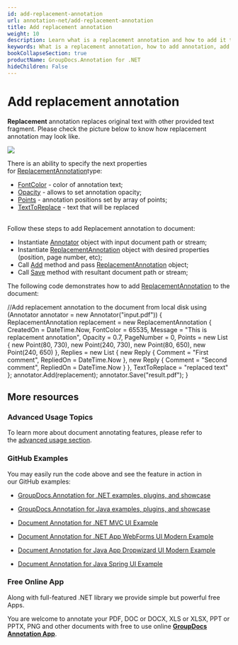 ```yaml
---
id: add-replacement-annotation
url: annotation-net/add-replacement-annotation
title: Add replacement annotation
weight: 10
description: Learn what is a replacement annotation and how to add it to a document programmatically using GroupDocs.Annotation for .NET.
keywords: What is a replacement annotation, how to add annotation, add replacement annotation
bookCollapseSection: true
productName: GroupDocs.Annotation for .NET
hideChildren: False
---
```


# Add replacement annotation

**Replacement** annotation replaces original text with other provided text fragment. Please check the picture below to know how replacement annotation may look like. 

![](annotation-net/developer-guide/basic-usage/add-annotation-to-the-document/add-replacement-annotation/85426291.png)

There is an ability to specify the next properties for [ReplacementAnnotation](https://apireference.groupdocs.com/net/annotation/groupdocs.annotation.models.annotationmodels/replacementannotation)type:

*   [FontColor](https://apireference.groupdocs.com/annotation/net/groupdocs.annotation.models.annotationmodels/replacementannotation/properties/fontcolor) - color of annotation text;
*   [Opacity](https://apireference.groupdocs.com/annotation/net/groupdocs.annotation.models.annotationmodels/replacementannotation/properties/opacity) \- allows to set annotation opacity;
*   [Points](https://apireference.groupdocs.com/annotation/net/groupdocs.annotation.models.annotationmodels/replacementannotation/properties/points) - annotation positions set by array of points;
*   [TextToReplace](https://apireference.groupdocs.com/annotation/net/groupdocs.annotation.models.annotationmodels/replacementannotation/properties/texttoreplace) - text that will be replaced   
     

Follow these steps to add Replacement annotation to document: 

*   Instantiate [Annotator](https://apireference.groupdocs.com/net/annotation/groupdocs.annotation/annotator) object with input document path or stream;
*   Instantiate [ReplacementAnnotation](https://apireference.groupdocs.com/net/annotation/groupdocs.annotation.models.annotationmodels/replacementannotation) object with desired properties (position, page number, etc);
*   Call [Add](https://apireference.groupdocs.com/net/annotation/groupdocs.annotation/annotator/methods/add) method and pass [ReplacementAnnotation](https://apireference.groupdocs.com/net/annotation/groupdocs.annotation.models.annotationmodels/replacementannotation) object;
*   Call [Save](https://apireference.groupdocs.com/net/annotation/groupdocs.annotation/annotator/methods/save/index) method with resultant document path or stream;

  

The following code demonstrates how to add [ReplacementAnnotation](https://apireference.groupdocs.com/net/annotation/groupdocs.annotation.models.annotationmodels/replacementannotation) to the document:

//Add replacement annotation to the document from local disk
using (Annotator annotator = new Annotator("input.pdf"))
{
	ReplacementAnnotation replacement = new ReplacementAnnotation
    {
    	CreatedOn = DateTime.Now,
        FontColor = 65535,
        Message = "This is replacement annotation",
        Opacity = 0.7,
        PageNumber = 0,
        Points = new List<Point>
        {
        	new Point(80, 730), new Point(240, 730), new Point(80, 650), new Point(240, 650)
        },
        Replies = new List<Reply>
        {
        	new Reply
            {
            	Comment = "First comment",
                RepliedOn = DateTime.Now
            },
            new Reply
            {
                Comment = "Second comment",
                RepliedOn = DateTime.Now
            }
         },
         TextToReplace = "replaced text"
     };
     annotator.Add(replacement);
     annotator.Save("result.pdf");
}

## More resources

### Advanced Usage Topics

To learn more about document annotating features, please refer to the [advanced usage section](https://docs.groupdocs.com/display/annotationnet/Advanced+usage).

### GitHub Examples

You may easily run the code above and see the feature in action in our GitHub examples:

*   [GroupDocs.Annotation for .NET examples, plugins, and showcase](https://github.com/groupdocs-annotation/GroupDocs.Annotation-for-.NET)
    
*   [GroupDocs.Annotation for Java examples, plugins, and showcase](https://github.com/groupdocs-annotation/GroupDocs.Annotation-for-Java)
    
*   [Document Annotation for .NET MVC UI Example](https://github.com/groupdocs-annotation/GroupDocs.Annotation-for-.NET-MVC) 
    
*   [Document Annotation for .NET App WebForms UI Modern Example](https://github.com/groupdocs-annotation/GroupDocs.Annotation-for-.NET-WebForms)
    
*   [Document Annotation for Java App Dropwizard UI Modern Example](https://github.com/groupdocs-annotation/GroupDocs.Annotation-for-Java-Dropwizard)
    
*   [Document Annotation for Java Spring UI Example](https://github.com/groupdocs-annotation/GroupDocs.Annotation-for-Java-Spring)
    

### Free Online App

Along with full-featured .NET library we provide simple but powerful free Apps.

You are welcome to annotate your PDF, DOC or DOCX, XLS or XLSX, PPT or PPTX, PNG and other documents with free to use online **[GroupDocs Annotation App](https://products.groupdocs.app/annotation)**.


